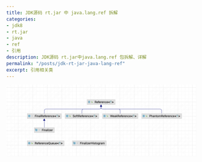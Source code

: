 ```yaml
---
title: JDK源码 rt.jar 中 java.lang.ref 拆解
categories:
- jdk8
- rt.jar
- java
- ref
- 引用
description: JDK源码 rt.jar中java.lang.ref 包拆解、详解
permalink: "/posts/jdk-rt-jar-java-lang-ref"
excerpt: 引用相关类
---
```


![概览](/assets/images/java-lang-ref/概览.png)

